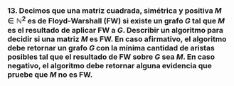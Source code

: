 ### 13. Decimos que una matriz cuadrada, simétrica y positiva $M \in \mathbb{N}^2$ es de Floyd-Warshall (FW) si existe un grafo $G$ tal que $M$ es el resultado de aplicar FW a $G$. Describir un algoritmo para decidir si una matriz $M$ es FW. En caso afirmativo, el algoritmo debe retornar un grafo $G$ con la mínima cantidad de aristas posibles tal que el resultado de FW sobre $G$ sea $M$. En caso negativo, el algoritmo debe retornar alguna evidencia que pruebe que $M$ no es FW.
